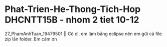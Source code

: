 # Phat-Trien-He-Thong-Tich-Hop DHCNTT15B - nhom 2 tiet 10-12
27_PhamAnhTuan_19479501 ||
Cô ơi, em làm bằng eclipse nên em gửi cả file zip lần folder. Em cảm ơn
